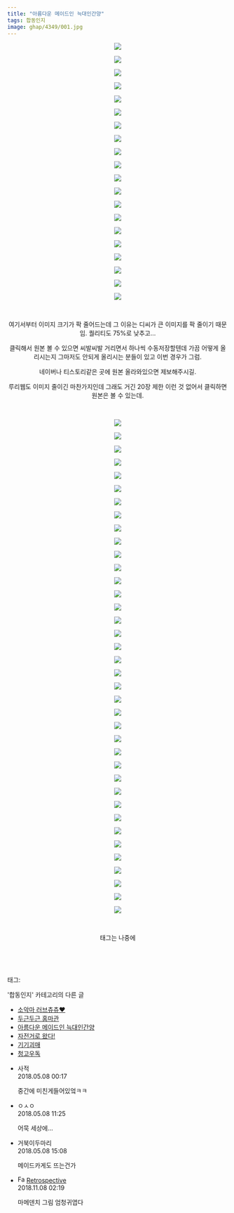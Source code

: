 ```yaml
---
title: "아름다운 메이드인 늑대인간양"
tags: 합동인지
image: ghap/4349/001.jpg
---
```

<div class="article">
<p style="text-align: center; clear: none; float: none;"><img src="{{ site.nasurl }}/ghap/4349/001.jpg"/></p>
<p style="text-align: center; clear: none; float: none;"><img src="{{ site.nasurl }}/ghap/4349/002.jpg"/></p>
<p style="text-align: center; clear: none; float: none;"><img src="{{ site.nasurl }}/ghap/4349/003.jpg"/></p>
<p style="text-align: center; clear: none; float: none;"><img src="{{ site.nasurl }}/ghap/4349/004.jpg"/></p>
<p style="text-align: center; clear: none; float: none;"><img src="{{ site.nasurl }}/ghap/4349/005.jpg"/></p>
<p style="text-align: center; clear: none; float: none;"><img src="{{ site.nasurl }}/ghap/4349/006.jpg"/></p>
<p style="text-align: center; clear: none; float: none;"><img src="{{ site.nasurl }}/ghap/4349/007.jpg"/></p>
<p style="text-align: center; clear: none; float: none;"><img src="{{ site.nasurl }}/ghap/4349/008.jpg"/></p>
<p style="text-align: center; clear: none; float: none;"><img src="{{ site.nasurl }}/ghap/4349/009.jpg"/></p>
<p style="text-align: center; clear: none; float: none;"><img src="{{ site.nasurl }}/ghap/4349/010.jpg"/></p>
<p style="text-align: center; clear: none; float: none;"><img src="{{ site.nasurl }}/ghap/4349/011.jpg"/></p>
<p style="text-align: center; clear: none; float: none;"><img src="{{ site.nasurl }}/ghap/4349/012.jpg"/></p>
<p style="text-align: center; clear: none; float: none;"><img src="{{ site.nasurl }}/ghap/4349/013.jpg"/></p>
<p style="text-align: center; clear: none; float: none;"><img src="{{ site.nasurl }}/ghap/4349/014.jpg"/></p>
<p style="text-align: center; clear: none; float: none;"><img src="{{ site.nasurl }}/ghap/4349/015.jpg"/></p>
<p style="text-align: center; clear: none; float: none;"><img src="{{ site.nasurl }}/ghap/4349/016.jpg"/></p>
<p style="text-align: center; clear: none; float: none;"><img src="{{ site.nasurl }}/ghap/4349/017.jpg"/></p>
<p style="text-align: center; clear: none; float: none;"><img src="{{ site.nasurl }}/ghap/4349/018.jpg"/></p>
<p style="text-align: center; clear: none; float: none;"><img src="{{ site.nasurl }}/ghap/4349/019.jpg"/></p>
<p style="text-align: center; clear: none; float: none;"><img src="{{ site.nasurl }}/ghap/4349/020.jpg"/></p>
<p style="text-align: center; clear: none; float: none;"><br/></p>
<p style="text-align: center; clear: none; float: none;">여기서부터 이미지 크기가 팍 줄어드는데 그 이유는 디씨가 큰 이미지를 팍 줄이기 때문임. 퀄리티도 75%로 낮추고...</p>
<p style="text-align: center; clear: none; float: none;">클릭해서 원본 볼 수 있으면 씨발씨발 거리면서 하나씩 수동저장할텐데 가끔 어떻게 올리시는지 그마저도 안되게 올리시는 분들이 있고 이번 경우가 그럼.</p>
<p style="text-align: center; clear: none; float: none;">네이버나 티스토리같은 곳에 원본 올라와있으면 제보해주시길.</p>
<p style="text-align: center; clear: none; float: none;">루리웹도 이미지 줄이긴 마찬가지인데 그래도 거긴 20장 제한 이런 것 없어서 클릭하면 원본은 볼 수 있는데.</p>
<p style="text-align: center; clear: none; float: none;"><br/></p>
<p style="text-align: center; clear: none; float: none;"><img src="{{ site.nasurl }}/ghap/4349/021.jpg"/></p>
<p style="text-align: center; clear: none; float: none;"><img src="{{ site.nasurl }}/ghap/4349/022.jpg"/></p>
<p style="text-align: center; clear: none; float: none;"><img src="{{ site.nasurl }}/ghap/4349/023.jpg"/></p>
<p style="text-align: center; clear: none; float: none;"><img src="{{ site.nasurl }}/ghap/4349/024.jpg"/></p>
<p style="text-align: center; clear: none; float: none;"><img src="{{ site.nasurl }}/ghap/4349/025.jpg"/></p>
<p style="text-align: center; clear: none; float: none;"><img src="{{ site.nasurl }}/ghap/4349/026.jpg"/></p>
<p style="text-align: center; clear: none; float: none;"><img src="{{ site.nasurl }}/ghap/4349/027.jpg"/></p>
<p style="text-align: center; clear: none; float: none;"><img src="{{ site.nasurl }}/ghap/4349/028.jpg"/></p>
<p style="text-align: center; clear: none; float: none;"><img src="{{ site.nasurl }}/ghap/4349/029.jpg"/></p>
<p style="text-align: center; clear: none; float: none;"><img src="{{ site.nasurl }}/ghap/4349/030.jpg"/></p>
<p style="text-align: center; clear: none; float: none;"><img src="{{ site.nasurl }}/ghap/4349/031.jpg"/></p>
<p style="text-align: center; clear: none; float: none;"><img src="{{ site.nasurl }}/ghap/4349/032.jpg"/></p>
<p style="text-align: center; clear: none; float: none;"><img src="{{ site.nasurl }}/ghap/4349/033.jpg"/></p>
<p style="text-align: center; clear: none; float: none;"><img src="{{ site.nasurl }}/ghap/4349/034.jpg"/></p>
<p style="text-align: center; clear: none; float: none;"><img src="{{ site.nasurl }}/ghap/4349/035.jpg"/></p>
<p style="text-align: center; clear: none; float: none;"><img src="{{ site.nasurl }}/ghap/4349/036.jpg"/></p>
<p style="text-align: center; clear: none; float: none;"><img src="{{ site.nasurl }}/ghap/4349/037.jpg"/></p>
<p style="text-align: center; clear: none; float: none;"><img src="{{ site.nasurl }}/ghap/4349/038.jpg"/></p>
<p style="text-align: center; clear: none; float: none;"><img src="{{ site.nasurl }}/ghap/4349/039.jpg"/></p>
<p style="text-align: center; clear: none; float: none;"><img src="{{ site.nasurl }}/ghap/4349/040.jpg"/></p>
<p style="text-align: center; clear: none; float: none;"><img src="{{ site.nasurl }}/ghap/4349/041.jpg"/></p>
<p style="text-align: center; clear: none; float: none;"><img src="{{ site.nasurl }}/ghap/4349/042.jpg"/></p>
<p style="text-align: center; clear: none; float: none;"><img src="{{ site.nasurl }}/ghap/4349/043.jpg"/></p>
<p style="text-align: center; clear: none; float: none;"><img src="{{ site.nasurl }}/ghap/4349/044.jpg"/></p>
<p style="text-align: center; clear: none; float: none;"><img src="{{ site.nasurl }}/ghap/4349/045.jpg"/></p>
<p style="text-align: center; clear: none; float: none;"><img src="{{ site.nasurl }}/ghap/4349/046.jpg"/></p>
<p style="text-align: center; clear: none; float: none;"><img src="{{ site.nasurl }}/ghap/4349/047.jpg"/></p>
<p style="text-align: center; clear: none; float: none;"><img src="{{ site.nasurl }}/ghap/4349/048.jpg"/></p>
<p style="text-align: center; clear: none; float: none;"><img src="{{ site.nasurl }}/ghap/4349/049.jpg"/></p>
<p style="text-align: center; clear: none; float: none;"><img src="{{ site.nasurl }}/ghap/4349/050.jpg"/></p>
<p style="text-align: center; clear: none; float: none;"><img src="{{ site.nasurl }}/ghap/4349/051.jpg"/></p>
<p style="text-align: center; clear: none; float: none;"><img src="{{ site.nasurl }}/ghap/4349/052.jpg"/></p>
<p style="text-align: center; clear: none; float: none;"><img src="{{ site.nasurl }}/ghap/4349/053.jpg"/></p>
<p style="text-align: center; clear: none; float: none;"><img src="{{ site.nasurl }}/ghap/4349/054.jpg"/></p>
<p style="text-align: center; clear: none; float: none;"><img src="{{ site.nasurl }}/ghap/4349/055.jpg"/></p>
<p style="text-align: center; clear: none; float: none;"><img src="{{ site.nasurl }}/ghap/4349/056.jpg"/></p>
<p style="text-align: center; clear: none; float: none;"><img src="{{ site.nasurl }}/ghap/4349/057.jpg"/></p>
<p style="text-align: center; clear: none; float: none;"><img src="{{ site.nasurl }}/ghap/4349/058.jpg"/></p>
<p style="text-align: center; clear: none; float: none;"><br/></p>
<p style="text-align: center; clear: none; float: none;">태그는 나중에</p>
<p style="text-align: center; clear: none; float: none;"><br/></p>
<p><br/></p>
</div><div class="tagTrail">
<p>태그: </p>
<ul>
</ul>
</div><div class="another">
<p>'합동인지' 카테고리의 다른 글</p>
<ul>
<li><a href="/2018-06-13-ghap_4467">소악마 러브츄츄♥</a></li>
<li><a href="/2018-06-09-ghap_4438">두근두근 홍마관</a></li>
<li><a href="/2018-05-07-ghap_4349">아름다운 메이드인 늑대인간양</a></li>
<li><a href="/2018-02-27-ghap_4204">자전거로 왔다!</a></li>
<li><a href="/2018-02-08-ghap_4179">기기괴매</a></li>
<li><a href="/2018-02-08-ghap_4178">청고우독</a></li>
</ul>
</div><div class="cb_module cb_fluid">
<div class="cb_wrt cb_profile">
<div class="comment">
<ul>
<li class="cb_thumb_off" id="comment15252120">
<div class="cb_comment_area">
<div class="cb_info_area">
<div class="cb_section">
<span class="cb_nick_name">사적</span>
</div>
<div class="cb_section">
<span class="cb_date">2018.05.08 00:17 </span>
</div>
</div>
<div class="cb_dsc_comment">
<p class="cb_dsc">
											중간에 미친게들어있엌ㅋㅋ
										</p>
</div>
</div></li>
<li class="cb_thumb_off" id="comment15252288">
<div class="cb_comment_area">
<div class="cb_info_area">
<div class="cb_section">
<span class="cb_nick_name">ㅇㅅㅇ</span>
</div>
<div class="cb_section">
<span class="cb_date">2018.05.08 11:25 </span>
</div>
</div>
<div class="cb_dsc_comment">
<p class="cb_dsc">
											어묵 세상에...
										</p>
</div>
</div></li>
<li class="cb_thumb_off" id="comment15252360">
<div class="cb_comment_area">
<div class="cb_info_area">
<div class="cb_section">
<span class="cb_nick_name">거북이두마리</span>
</div>
<div class="cb_section">
<span class="cb_date">2018.05.08 15:08 </span>
</div>
</div>
<div class="cb_dsc_comment">
<p class="cb_dsc">
											메이드카게도 뜨는건가
										</p>
</div>
</div></li>
<li class="cb_thumb_off" id="comment15369438">
<div class="cb_comment_area">
<div class="cb_info_area">
<div class="cb_section">
<span class="cb_nick_name"><img alt="Favicon of http://retropective53.tistory.com" height="16" onerror="this.onerror=null;this.parentNode.removeChild(this)" src="http://retropective53.tistory.com/favicon.ico" width="16"/> <a href="http://retropective53.tistory.com" onclick="return openLinkInNewWindow(this)">Retrospective</a></span>
</div>
<div class="cb_section">
<span class="cb_date">2018.11.08 02:19 </span>
</div>
</div>
<div class="cb_dsc_comment">
<p class="cb_dsc">
											마메덴치 그림 엄청귀엽다 
										</p>
</div>
</div></li>
</ul>
</div>
</div><!-- commentList close -->
</div>